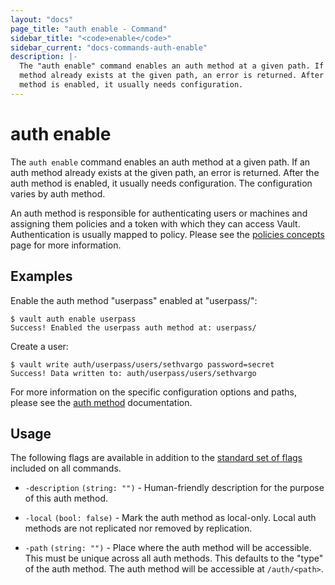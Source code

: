 ```yaml
---
layout: "docs"
page_title: "auth enable - Command"
sidebar_title: "<code>enable</code>"
sidebar_current: "docs-commands-auth-enable"
description: |-
  The "auth enable" command enables an auth method at a given path. If an auth
  method already exists at the given path, an error is returned. After the auth
  method is enabled, it usually needs configuration.
---
```


# auth enable

The `auth enable` command enables an auth method at a given path. If an auth
method already exists at the given path, an error is returned. After the auth
method is enabled, it usually needs configuration. The configuration varies by
auth method.

An auth method is responsible for authenticating users or machines and assigning
them policies and a token with which they can access Vault. Authentication is
usually mapped to policy. Please see the [policies
concepts](/docs/concepts/policies.html) page for more information.

## Examples

Enable the auth method "userpass" enabled at "userpass/":

```text
$ vault auth enable userpass
Success! Enabled the userpass auth method at: userpass/
```

Create a user:

```text
$ vault write auth/userpass/users/sethvargo password=secret
Success! Data written to: auth/userpass/users/sethvargo
```

For more information on the specific configuration options and paths, please see
the [auth method](/docs/auth/index.html) documentation.

## Usage

The following flags are available in addition to the [standard set of
flags](/docs/commands/index.html) included on all commands.

- `-description` `(string: "")` - Human-friendly description for the purpose of
  this auth method.

- `-local` `(bool: false)` - Mark the auth method as local-only. Local auth
  methods are not replicated nor removed by replication.

- `-path` `(string: "")` - Place where the auth method will be accessible. This
  must be unique across all auth methods. This defaults to the "type" of the
  auth method. The auth method will be accessible at `/auth/<path>`.
